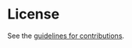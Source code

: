 # License

See the
[guidelines for contributions](https://github.com/peterthomassen/draft-shetho-dnsop-ds-automation/blob/main/CONTRIBUTING.md).
